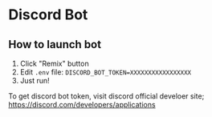 # Discord Bot

## How to launch bot

1. Click "Remix" button
1. Edit `.env` file: `DISCORD_BOT_TOKEN=XXXXXXXXXXXXXXXXX`
1. Just run!

To get discord bot token, visit discord official develoer site; https://discord.com/developers/applications
